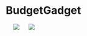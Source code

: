 # BudgetGadget
<body>
<div class="gallery" style="float:left">
    <img src="BudgetGadget/Images/game_example.gif" hspace="20">
    <img src="BudgetGadget/Images/Capture.PNG">
</div>  
</body>
